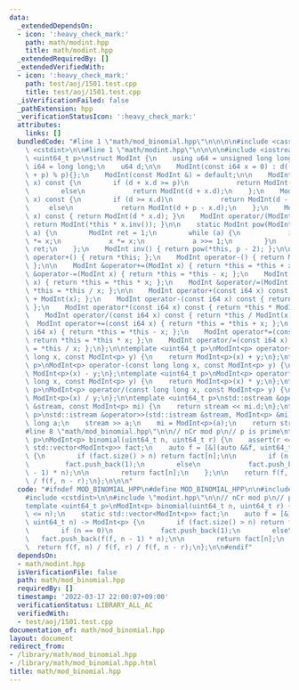 ```yaml
---
data:
  _extendedDependsOn:
  - icon: ':heavy_check_mark:'
    path: math/modint.hpp
    title: math/modint.hpp
  _extendedRequiredBy: []
  _extendedVerifiedWith:
  - icon: ':heavy_check_mark:'
    path: test/aoj/1501.test.cpp
    title: test/aoj/1501.test.cpp
  _isVerificationFailed: false
  _pathExtension: hpp
  _verificationStatusIcon: ':heavy_check_mark:'
  attributes:
    links: []
  bundledCode: "#line 1 \"math/mod_binomial.hpp\"\n\n\n\n#include <cassert>\n#include\
    \ <cstdint>\n\n#line 1 \"math/modint.hpp\"\n\n\n\n#include <iostream>\n\ntemplate\
    \ <uint64_t p>\nstruct ModInt {\n    using u64 = unsigned long long;\n    using\
    \ i64 = long long;\n    u64 d;\n\n    ModInt(const i64 x = 0) : d((x % i64(p)\
    \ + p) % p){};\n    ModInt(const ModInt &) = default;\n\n    ModInt operator+(ModInt\
    \ x) const {\n        if (d + x.d >= p)\n            return ModInt(d + x.d - p);\n\
    \        else\n            return ModInt(d + x.d);\n    };\n    ModInt operator-(ModInt\
    \ x) const {\n        if (d >= x.d)\n            return ModInt(d - x.d);\n   \
    \     else\n            return ModInt(d + p - x.d);\n    };\n    ModInt operator*(ModInt\
    \ x) const { return ModInt(d * x.d); }\n    ModInt operator/(ModInt x) const {\
    \ return ModInt(*this * x.inv()); }\n\n    static ModInt pow(ModInt x, uint64_t\
    \ a) {\n        ModInt ret = 1;\n        while (a) {\n            if (a & 1) ret\
    \ *= x;\n            x *= x;\n            a >>= 1;\n        }\n        return\
    \ ret;\n    };\n    ModInt inv() { return pow(*this, p - 2); };\n\n    ModInt\
    \ operator+() { return *this; };\n    ModInt operator-() { return ModInt(-d);\
    \ };\n\n    ModInt &operator+=(ModInt x) { return *this = *this + x; };\n    ModInt\
    \ &operator-=(ModInt x) { return *this = *this - x; };\n    ModInt &operator*=(ModInt\
    \ x) { return *this = *this * x; };\n    ModInt &operator/=(ModInt x) { return\
    \ *this = *this / x; };\n\n    ModInt operator+(const i64 x) const { return *this\
    \ + ModInt(x); };\n    ModInt operator-(const i64 x) const { return *this - ModInt(x);\
    \ };\n    ModInt operator*(const i64 x) const { return *this * ModInt(x); };\n\
    \    ModInt operator/(const i64 x) const { return *this / ModInt(x); };\n\n  \
    \  ModInt operator+=(const i64 x) { return *this = *this + x; };\n    ModInt operator-=(const\
    \ i64 x) { return *this = *this - x; };\n    ModInt operator*=(const i64 x) {\
    \ return *this = *this * x; };\n    ModInt operator/=(const i64 x) { return *this\
    \ = *this / x; };\n};\n\ntemplate <uint64_t p>\nModInt<p> operator+(const long\
    \ long x, const ModInt<p> y) {\n    return ModInt<p>(x) + y;\n};\ntemplate <uint64_t\
    \ p>\nModInt<p> operator-(const long long x, const ModInt<p> y) {\n    return\
    \ ModInt<p>(x) - y;\n};\ntemplate <uint64_t p>\nModInt<p> operator*(const long\
    \ long x, const ModInt<p> y) {\n    return ModInt<p>(x) * y;\n};\ntemplate <uint64_t\
    \ p>\nModInt<p> operator/(const long long x, const ModInt<p> y) {\n    return\
    \ ModInt<p>(x) / y;\n};\n\ntemplate <uint64_t p>\nstd::ostream &operator<<(std::ostream\
    \ &stream, const ModInt<p> mi) {\n    return stream << mi.d;\n};\ntemplate <uint64_t\
    \ p>\nstd::istream &operator>>(std::istream &stream, ModInt<p> &mi) {\n    long\
    \ long a;\n    stream >> a;\n    mi = ModInt<p>(a);\n    return stream;\n};\n\n\
    #line 8 \"math/mod_binomial.hpp\"\n\n// nCr mod p\n// p is prime\ntemplate <uint64_t\
    \ p>\nModInt<p> binomial(uint64_t n, uint64_t r) {\n    assert(r <= n);\n    static\
    \ std::vector<ModInt<p>> fact;\n    auto f = [&](auto &&f, uint64_t n) -> ModInt<p>\
    \ {\n        if (fact.size() > n) return fact[n];\n\n        if (n == 0)\n   \
    \         fact.push_back(1);\n        else\n            fact.push_back(f(f, n\
    \ - 1) * n);\n\n        return fact[n];\n    };\n\n    return f(f, n) / f(f, r)\
    \ / f(f, n - r);\n};\n\n\n"
  code: "#ifndef MOD_BINOMIAL_HPP\n#define MOD_BINOMIAL_HPP\n\n#include <cassert>\n\
    #include <cstdint>\n\n#include \"modint.hpp\"\n\n// nCr mod p\n// p is prime\n\
    template <uint64_t p>\nModInt<p> binomial(uint64_t n, uint64_t r) {\n    assert(r\
    \ <= n);\n    static std::vector<ModInt<p>> fact;\n    auto f = [&](auto &&f,\
    \ uint64_t n) -> ModInt<p> {\n        if (fact.size() > n) return fact[n];\n\n\
    \        if (n == 0)\n            fact.push_back(1);\n        else\n         \
    \   fact.push_back(f(f, n - 1) * n);\n\n        return fact[n];\n    };\n\n  \
    \  return f(f, n) / f(f, r) / f(f, n - r);\n};\n\n#endif"
  dependsOn:
  - math/modint.hpp
  isVerificationFile: false
  path: math/mod_binomial.hpp
  requiredBy: []
  timestamp: '2022-03-17 22:00:07+09:00'
  verificationStatus: LIBRARY_ALL_AC
  verifiedWith:
  - test/aoj/1501.test.cpp
documentation_of: math/mod_binomial.hpp
layout: document
redirect_from:
- /library/math/mod_binomial.hpp
- /library/math/mod_binomial.hpp.html
title: math/mod_binomial.hpp
---
```

